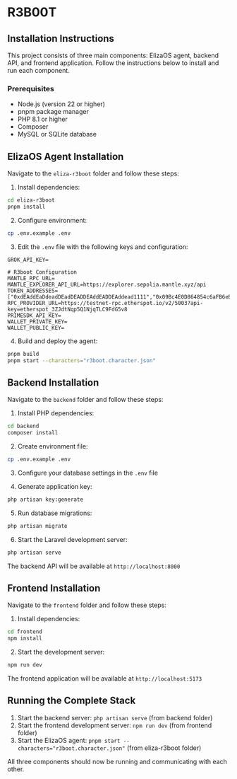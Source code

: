 # R3B00T

## Installation Instructions

This project consists of three main components: ElizaOS agent, backend API, and frontend application. Follow the instructions below to install and run each component.

### Prerequisites

- Node.js (version 22 or higher)
- pnpm package manager
- PHP 8.1 or higher
- Composer
- MySQL or SQLite database

## ElizaOS Agent Installation

Navigate to the `eliza-r3boot` folder and follow these steps:

1. Install dependencies:
```bash
cd eliza-r3boot
pnpm install
```

2. Configure environment:
```bash
cp .env.example .env
```

3. Edit the `.env` file with the following keys and configuration:
```env
GROK_API_KEY=

# R3boot Configuration
MANTLE_RPC_URL=
MANTLE_EXPLORER_API_URL=https://explorer.sepolia.mantle.xyz/api
TOKEN_ADDRESSES=["0xdEAddEaDdeadDEadDEADDEAddEADDEAddead1111","0x09Bc4E0D864854c6aFB6eB9A9cdF58aC190D0dF9","0x201EBa5CC46D216Ce6DC03F6a759e8E766e956aE"]
RPC_PROVIDER_URL=https://testnet-rpc.etherspot.io/v2/5003?api-key=etherspot_3ZJdtNqp5Q1NjqTLC9FdG5v8
PRIMESDK_API_KEY=
WALLET_PRIVATE_KEY=
WALLET_PUBLIC_KEY=
```

4. Build and deploy the agent:
```bash
pnpm build
pnpm start --characters="r3boot.character.json"
```

## Backend Installation

Navigate to the `backend` folder and follow these steps:

1. Install PHP dependencies:
```bash
cd backend
composer install
```

2. Create environment file:
```bash
cp .env.example .env
```

3. Configure your database settings in the `.env` file

4. Generate application key:
```bash
php artisan key:generate
```

5. Run database migrations:
```bash
php artisan migrate
```

6. Start the Laravel development server:
```bash
php artisan serve
```

The backend API will be available at `http://localhost:8000`

## Frontend Installation

Navigate to the `frontend` folder and follow these steps:

1. Install dependencies:
```bash
cd frontend
npm install
```

2. Start the development server:
```bash
npm run dev
```

The frontend application will be available at `http://localhost:5173`

## Running the Complete Stack

1. Start the backend server: `php artisan serve` (from backend folder)
2. Start the frontend development server: `npm run dev` (from frontend folder)
3. Start the ElizaOS agent: `pnpm start --characters="r3boot.character.json"` (from eliza-r3boot folder)

All three components should now be running and communicating with each other.
